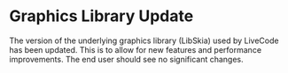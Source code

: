 # Graphics Library Update

The version of the underlying graphics library (LibSkia) used by LiveCode has been updated. This is to allow for new features and performance improvements. The end user should see no significant changes.